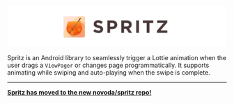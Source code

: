 <img src="images/spritz-header.png" />

Spritz is an Android library to seamlessly trigger a Lottie animation when the user drags a `ViewPager` or changes page programmatically.
It supports animating while swiping and auto-playing when the swipe is complete.

--------

[**Spritz has moved to the new novoda/spritz repo!**](https://github.com/novoda/spritz)
